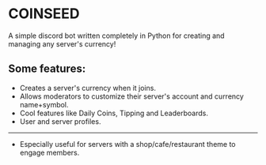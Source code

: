 # COINSEED
A simple discord bot written completely in Python for creating and managing any server's currency!

## Some features:
- Creates a server's currency when it joins.
- Allows moderators to customize their server's account and currency name+symbol.
- Cool features like Daily Coins, Tipping and Leaderboards.
- User and server profiles.
---
- Especially useful for servers with a shop/cafe/restaurant theme to engage members.



